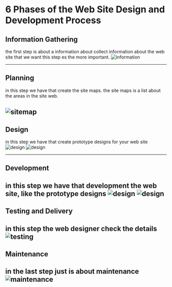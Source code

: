 # 6 Phases of the Web Site Design and Development Process



## Information Gathering
the first step is about a information about collect information about the web site that we want 
this step es the more important.
![information](https://www.tobmagazine.com/wp-content/uploads/2014/09/tob-magazine-revista-5-metodos-efectivos-recolectar-informacion-nuevos-mercados-branding-packaging-guayaquil-quito-ecuador-052-03.jpg) 

---

## Planning
in this step we have that create the site maps.
the site maps is a list about the areas in the site web.

![sitemap](https://mitchussey.files.wordpress.com/2011/11/website_sitemap.jpg) 
--
## Design
in this step we have that create prototype designs for your web site
![design](https://miro.medium.com/max/586/1*Fa0CstVTI01f4kx9R-5mXw.jpeg) 
![design](https://miro.medium.com/max/700/1*trggiQXi98FQ_PyN_FOq7g.jpeg) 

---
## Development
 in this step we have that development the web site, like the prototype designs
![design](https://crealab.com.mx/wp-content/uploads/2020/07/desarrollo-web-dise%C3%B1o.jpg)
![design](https://crealab.com.mx/wp-content/uploads/2020/07/desarrollo-web-tecnologias.png) 
---
## Testing and Delivery

in this step the web designer check the details 
![testing](https://bq0bv2pfp7s3b2p191gj1r31-wpengine.netdna-ssl.com/wp-content/uploads/2018/06/7-Tips-to-Successful-EHS-Software-Implementation.png) 
---
## Maintenance
																										
in the last step just is about maintenance
![maintenance](http://www.krishnawebtechnologies.com/images/services/website_maintenance.jpg) 
---

